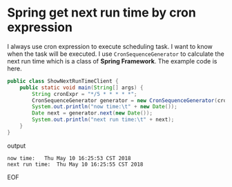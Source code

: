 # Spring get next run time by cron expression
I always use cron expression to execute scheduling task. I want to know when the task will be executed. I use `CronSequenceGenerator`
to calculate the next run time which is a class of **Spring Framework**. The example code is here.
```java
public class ShowNextRunTimeClient {
    public static void main(String[] args) {
        String cronExpr = "*/5 * * * * *";
        CronSequenceGenerator generator = new CronSequenceGenerator(cronExpr);
        System.out.println("now time:\t" + new Date());
        Date next = generator.next(new Date());
        System.out.println("next run time:\t" + next);
    }
}
```
output
```
now time:	Thu May 10 16:25:53 CST 2018
next run time:	Thu May 10 16:25:55 CST 2018
```

EOF